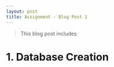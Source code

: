 ```yaml
---
layout: post
title: Assignment - Blog Post 1
---
```


> This blog post includes 

# 1. Database Creation

